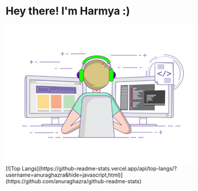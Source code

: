 # Hey there! I'm Harmya :)
<img align="left" alt="GIF" src="https://github.com/harmya/harmya/blob/main/gif3.gif" width="500"/>
<br>
[![Top Langs](https://github-readme-stats.vercel.app/api/top-langs/?username=anuraghazra&hide=javascript,html)](https://github.com/anuraghazra/github-readme-stats)
